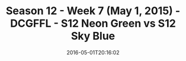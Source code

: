 ---
title: Season 12 - Week 7 (May 1, 2015) - DCGFFL - S12 Neon Green vs S12 Sky Blue
teams-score:
- team: _teams/s12-neon-green.md
  score:
- team: _teams/s12-sky-blue.md
  score: 27
mvp: Austin Plier (N. Green), Sheerod Wilkerson (Sky)
game-ball: Frank Cheng (N. Green), Matt Gander (Sky)
season: 12
week: 7
date: '2016-05-01T20:16:02'
pageid: season-12-week-7-may-1-2015-4191-vs-4178
---